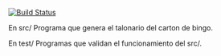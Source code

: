 [![Build Status](https://travis-ci.org/Alan2255/bingo.svg?branch=master)](https://travis-ci.org/Alan2255/bingo)

En src/
Programa que genera el talonario del carton de bingo.

En test/
Programas que validan el funcionamiento del src/.

